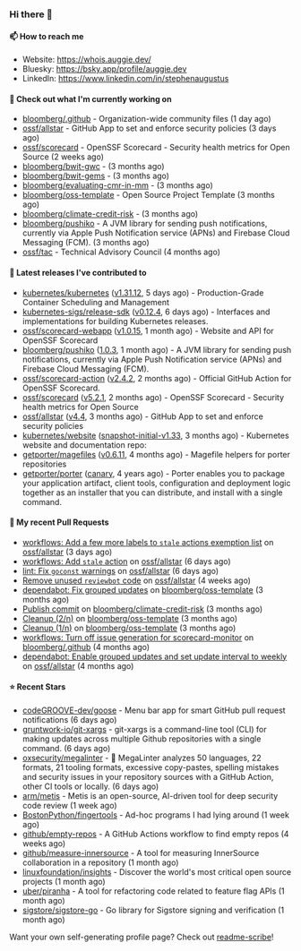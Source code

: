 ### Hi there 👋

#### 📫 How to reach me

- Website: https://whois.auggie.dev/
- Bluesky: https://bsky.app/profile/auggie.dev
- LinkedIn: https://www.linkedin.com/in/stephenaugustus

#### 👷 Check out what I'm currently working on

- [bloomberg/.github](https://github.com/bloomberg/.github) - Organization-wide community files (1 day ago)
- [ossf/allstar](https://github.com/ossf/allstar) - GitHub App to set and enforce security policies (3 days ago)
- [ossf/scorecard](https://github.com/ossf/scorecard) - OpenSSF Scorecard - Security health metrics for Open Source (2 weeks ago)
- [bloomberg/bwit-gwc](https://github.com/bloomberg/bwit-gwc) -  (3 months ago)
- [bloomberg/bwit-gems](https://github.com/bloomberg/bwit-gems) -  (3 months ago)
- [bloomberg/evaluating-cmr-in-mm](https://github.com/bloomberg/evaluating-cmr-in-mm) -  (3 months ago)
- [bloomberg/oss-template](https://github.com/bloomberg/oss-template) - Open Source Project Template (3 months ago)
- [bloomberg/climate-credit-risk](https://github.com/bloomberg/climate-credit-risk) -  (3 months ago)
- [bloomberg/pushiko](https://github.com/bloomberg/pushiko) - A JVM library for sending push notifications, currently via Apple Push Notification service (APNs) and Firebase Cloud Messaging (FCM). (3 months ago)
- [ossf/tac](https://github.com/ossf/tac) - Technical Advisory Council (4 months ago)

#### 🔭 Latest releases I've contributed to

- [kubernetes/kubernetes](https://github.com/kubernetes/kubernetes) ([v1.31.12](https://github.com/kubernetes/kubernetes/releases/tag/v1.31.12), 5 days ago) - Production-Grade Container Scheduling and Management
- [kubernetes-sigs/release-sdk](https://github.com/kubernetes-sigs/release-sdk) ([v0.12.4](https://github.com/kubernetes-sigs/release-sdk/releases/tag/v0.12.4), 6 days ago) - Interfaces and implementations for building Kubernetes releases.
- [ossf/scorecard-webapp](https://github.com/ossf/scorecard-webapp) ([v1.0.15](https://github.com/ossf/scorecard-webapp/releases/tag/v1.0.15), 1 month ago) - Website and API for OpenSSF Scorecard
- [bloomberg/pushiko](https://github.com/bloomberg/pushiko) ([1.0.3](https://github.com/bloomberg/pushiko/releases/tag/1.0.3), 1 month ago) - A JVM library for sending push notifications, currently via Apple Push Notification service (APNs) and Firebase Cloud Messaging (FCM).
- [ossf/scorecard-action](https://github.com/ossf/scorecard-action) ([v2.4.2](https://github.com/ossf/scorecard-action/releases/tag/v2.4.2), 2 months ago) - Official GitHub Action for OpenSSF Scorecard.
- [ossf/scorecard](https://github.com/ossf/scorecard) ([v5.2.1](https://github.com/ossf/scorecard/releases/tag/v5.2.1), 2 months ago) - OpenSSF Scorecard - Security health metrics for Open Source
- [ossf/allstar](https://github.com/ossf/allstar) ([v4.4](https://github.com/ossf/allstar/releases/tag/v4.4), 3 months ago) - GitHub App to set and enforce security policies
- [kubernetes/website](https://github.com/kubernetes/website) ([snapshot-initial-v1.33](https://github.com/kubernetes/website/releases/tag/snapshot-initial-v1.33), 3 months ago) - Kubernetes website and documentation repo: 
- [getporter/magefiles](https://github.com/getporter/magefiles) ([v0.6.11](https://github.com/getporter/magefiles/releases/tag/v0.6.11), 4 months ago) - Magefile helpers for porter repositories
- [getporter/porter](https://github.com/getporter/porter) ([canary](https://github.com/getporter/porter/releases/tag/canary), 4 years ago) - Porter enables you to package your application artifact, client tools, configuration and deployment logic together as an installer that you can distribute, and install with a single command.

#### 🔨 My recent Pull Requests

- [workflows: Add a few more labels to `stale` actions exemption list](https://github.com/ossf/allstar/pull/724) on [ossf/allstar](https://github.com/ossf/allstar) (3 days ago)
- [workflows: Add `stale` action](https://github.com/ossf/allstar/pull/720) on [ossf/allstar](https://github.com/ossf/allstar) (6 days ago)
- [lint: Fix `goconst` warnings](https://github.com/ossf/allstar/pull/719) on [ossf/allstar](https://github.com/ossf/allstar) (6 days ago)
- [Remove unused `reviewbot` code](https://github.com/ossf/allstar/pull/713) on [ossf/allstar](https://github.com/ossf/allstar) (4 weeks ago)
- [dependabot: Fix grouped updates](https://github.com/bloomberg/oss-template/pull/10) on [bloomberg/oss-template](https://github.com/bloomberg/oss-template) (3 months ago)
- [Publish commit](https://github.com/bloomberg/climate-credit-risk/pull/1) on [bloomberg/climate-credit-risk](https://github.com/bloomberg/climate-credit-risk) (3 months ago)
- [Cleanup (2/n)](https://github.com/bloomberg/oss-template/pull/9) on [bloomberg/oss-template](https://github.com/bloomberg/oss-template) (3 months ago)
- [Cleanup (1/n)](https://github.com/bloomberg/oss-template/pull/7) on [bloomberg/oss-template](https://github.com/bloomberg/oss-template) (3 months ago)
- [workflows: Turn off issue generation for scorecard-monitor](https://github.com/bloomberg/.github/pull/23) on [bloomberg/.github](https://github.com/bloomberg/.github) (4 months ago)
- [dependabot: Enable grouped updates and set update interval to weekly](https://github.com/ossf/allstar/pull/671) on [ossf/allstar](https://github.com/ossf/allstar) (4 months ago)

#### ⭐ Recent Stars

- [codeGROOVE-dev/goose](https://github.com/codeGROOVE-dev/goose) - Menu bar app for smart GitHub pull request notifications (6 days ago)
- [gruntwork-io/git-xargs](https://github.com/gruntwork-io/git-xargs) - git-xargs is a command-line tool (CLI) for making updates across multiple Github repositories with a single command.  (6 days ago)
- [oxsecurity/megalinter](https://github.com/oxsecurity/megalinter) - 🦙 MegaLinter analyzes 50 languages, 22 formats, 21 tooling formats, excessive copy-pastes, spelling mistakes and security issues in your repository sources with a GitHub Action, other CI tools or locally. (6 days ago)
- [arm/metis](https://github.com/arm/metis) - Metis is an open-source, AI-driven tool for deep security code review (1 week ago)
- [BostonPython/fingertools](https://github.com/BostonPython/fingertools) - Ad-hoc programs I had lying around (1 week ago)
- [github/empty-repos](https://github.com/github/empty-repos) - A GitHub Actions workflow to find empty repos (4 weeks ago)
- [github/measure-innersource](https://github.com/github/measure-innersource) - A tool for measuring InnerSource collaboration in a repository (1 month ago)
- [linuxfoundation/insights](https://github.com/linuxfoundation/insights) - Discover the world&#39;s most critical open source projects (1 month ago)
- [uber/piranha](https://github.com/uber/piranha) - A tool for refactoring code related to feature flag APIs (1 month ago)
- [sigstore/sigstore-go](https://github.com/sigstore/sigstore-go) - Go library for Sigstore signing and verification (1 month ago)



Want your own self-generating profile page? Check out [readme-scribe](https://github.com/muesli/readme-scribe)!
